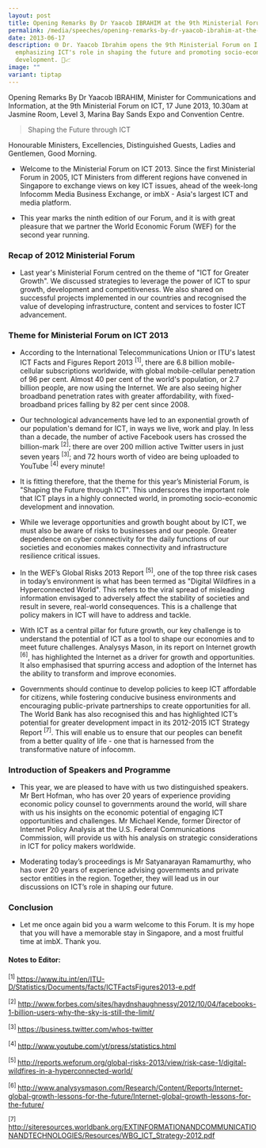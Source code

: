 ```yaml
---
layout: post
title: Opening Remarks By Dr Yaacob IBRAHIM at the 9th Ministerial Forum on ICT
permalink: /media/speeches/opening-remarks-by-dr-yaacob-ibrahim-at-the-9th-ministerial-forum-on-ict/
date: 2013-06-17
description: 🌐 Dr. Yaacob Ibrahim opens the 9th Ministerial Forum on ICT,
  emphasizing ICT's role in shaping the future and promoting socio-economic
  development. 🚀📈
image: ""
variant: tiptap
---
```

<p>Opening Remarks By Dr Yaacob IBRAHIM, Minister for Communications and
Information, at the 9th Ministerial Forum on ICT, 17 June 2013, 10.30am
at Jasmine Room, Level 3, Marina Bay Sands Expo and Convention Centre.</p>
<blockquote>
<p>Shaping the Future through ICT</p>
</blockquote>
<p>Honourable Ministers, Excellencies, Distinguished Guests, Ladies and Gentlemen,
Good Morning.</p>
<ul>
<li>
<p>Welcome to the Ministerial Forum on ICT 2013. Since the first Ministerial
Forum in 2005, ICT Ministers from different regions have convened in Singapore
to exchange views on key ICT issues, ahead of the week-long Infocomm Media
Business Exchange, or imbX - Asia's largest ICT and media platform.</p>
</li>
<li>
<p>This year marks the ninth edition of our Forum, and it is with great pleasure
that we partner the World Economic Forum (WEF) for the second year running.</p>
</li>
</ul>
<h3>Recap of 2012 Ministerial Forum</h3>
<ul data-tight="true" class="tight">
<li>
<p>Last year's Ministerial Forum centred on the theme of "ICT for Greater
Growth". We discussed strategies to leverage the power of ICT to spur growth,
development and competitiveness. We also shared on successful projects
implemented in our countries and recognised the value of developing infrastructure,
content and services to foster ICT advancement.</p>
</li>
</ul>
<h3>Theme for Ministerial Forum on ICT 2013</h3>
<ul>
<li>
<p>According to the International Telecommunications Union or ITU's latest
ICT Facts and Figures Report 2013 <sup>[1]</sup>, there are 6.8 billion
mobile-cellular subscriptions worldwide, with global mobile-cellular penetration
of 96 per cent. Almost 40 per cent of the world's population, or 2.7 billion
people, are now using the Internet. We are also seeing higher broadband
penetration rates with greater affordability, with fixed-broadband prices
falling by 82 per cent since 2008.</p>
</li>
<li>
<p>Our technological advancements have led to an exponential growth of our
population's demand for ICT, in ways we live, work and play. In less than
a decade, the number of active Facebook users has crossed the billion-mark <sup>[2]</sup>;
there are over 200 million active Twitter users in just seven years <sup>[3]</sup>;
and 72 hours worth of video are being uploaded to YouTube <sup>[4]</sup> every
minute!</p>
</li>
<li>
<p>It is fitting therefore, that the theme for this year’s Ministerial Forum,
is "Shaping the Future through ICT". This underscores the important role
that ICT plays in a highly connected world, in promoting socio-economic
development and innovation.</p>
</li>
<li>
<p>While we leverage opportunities and growth bought about by ICT, we must
also be aware of risks to businesses and our people. Greater dependence
on cyber connectivity for the daily functions of our societies and economies
makes connectivity and infrastructure resilience critical issues.</p>
</li>
<li>
<p>In the WEF’s Global Risks 2013 Report <sup>[5]</sup>, one of the top three
risk cases in today’s environment is what has been termed as "Digital Wildfires
in a Hyperconnected World". This refers to the viral spread of misleading
information envisaged to adversely affect the stability of societies and
result in severe, real-world consequences. This is a challenge that policy
makers in ICT will have to address and tackle.</p>
</li>
<li>
<p>With ICT as a central pillar for future growth, our key challenge is to
understand the potential of ICT as a tool to shape our economies and to
meet future challenges. Analysys Mason, in its report on Internet growth <sup>[6]</sup>,
has highlighted the Internet as a driver for growth and opportunities.
It also emphasised that spurring access and adoption of the Internet has
the ability to transform and improve economies.</p>
</li>
<li>
<p>Governments should continue to develop policies to keep ICT affordable
for citizens, while fostering conducive business environments and encouraging
public-private partnerships to create opportunities for all. The World
Bank has also recognised this and has highlighted ICT’s potential for greater
development impact in its 2012-2015 ICT Strategy Report <sup>[7]</sup>.
This will enable us to ensure that our peoples can benefit from a better
quality of life - one that is harnessed from the transformative nature
of infocomm.</p>
</li>
</ul>
<h3>Introduction of Speakers and Programme</h3>
<ul>
<li>
<p>This year, we are pleased to have with us two distinguished speakers.
Mr Bert Hofman, who has over 20 years of experience providing economic
policy counsel to governments around the world, will share with us his
insights on the economic potential of engaging ICT opportunities and challenges.
Mr Michael Kende, former Director of Internet Policy Analysis at the U.S.
Federal Communications Commission, will provide us with his analysis on
strategic considerations in ICT for policy makers worldwide.</p>
</li>
<li>
<p>Moderating today’s proceedings is Mr Satyanarayan Ramamurthy, who has
over 20 years of experience advising governments and private sector entities
in the region. Together, they will lead us in our discussions on ICT’s
role in shaping our future.</p>
</li>
</ul>
<h3>Conclusion</h3>
<ul data-tight="true" class="tight">
<li>
<p>Let me once again bid you a warm welcome to this Forum. It is my hope
that you will have a memorable stay in Singapore, and a most fruitful time
at imbX. Thank you.</p>
</li>
</ul>
<h4>Notes to Editor:</h4>
<p><sup>[1]</sup>  <a href="https://www.itu.int/en/ITU-D/Statistics/Documents/facts/ICTFactsFigures2013-e.pdf" rel="noopener noreferrer nofollow" target="_blank"><u>https://www.itu.int/en/ITU-D/Statistics/Documents/facts/ICTFactsFigures2013-e.pdf</u></a>
</p>
<p><sup>[2]</sup>  <a href="http://www.forbes.com/sites/haydnshaughnessy/2012/10/04/facebooks-1-billion-users-why-the-sky-is-still-the-limit/" rel="noopener noreferrer nofollow" target="_blank"><u>http://www.forbes.com/sites/haydnshaughnessy/2012/10/04/facebooks-1-billion-users-why-the-sky-is-still-the-limit/</u></a>
</p>
<p><sup>[3] </sup><a href="https://business.twitter.com/whos-twitter" rel="noopener noreferrer nofollow" target="_blank"><u>https://business.twitter.com/whos-twitter</u></a>
</p>
<p><sup>[4] </sup><a href="http://www.youtube.com/yt/press/statistics.html" rel="noopener noreferrer nofollow" target="_blank"><u>http://www.youtube.com/yt/press/statistics.html</u></a>
</p>
<p><sup>[5] </sup><a href="http://reports.weforum.org/global-risks-2013/view/risk-case-1/digital-wildfires-in-a-hyperconnected-world/" rel="noopener noreferrer nofollow" target="_blank"><u>http://reports.weforum.org/global-risks-2013/view/risk-case-1/digital-wildfires-in-a-hyperconnected-world/</u></a>
</p>
<p><sup>[6] </sup><a href="http://www.analysysmason.com/Research/Content/Reports/Internet-global-growth-lessons-for-the-future/Internet-global-growth-lessons-for-the-future/" rel="noopener noreferrer nofollow" target="_blank"><u>http://www.analysysmason.com/Research/Content/Reports/Internet-global-growth-lessons-for-the-future/Internet-global-growth-lessons-for-the-future/</u></a>
</p>
<p><sup>[7] </sup><a href="http://siteresources.worldbank.org/EXTINFORMATIONANDCOMMUNICATIONANDTECHNOLOGIES/Resources/WBG_ICT_Strategy-2012.pdf" rel="noopener noreferrer nofollow" target="_blank"><u>http://siteresources.worldbank.org/EXTINFORMATIONANDCOMMUNICATIONANDTECHNOLOGIES/Resources/WBG_ICT_Strategy-2012.pdf</u></a>
</p>
<p></p>